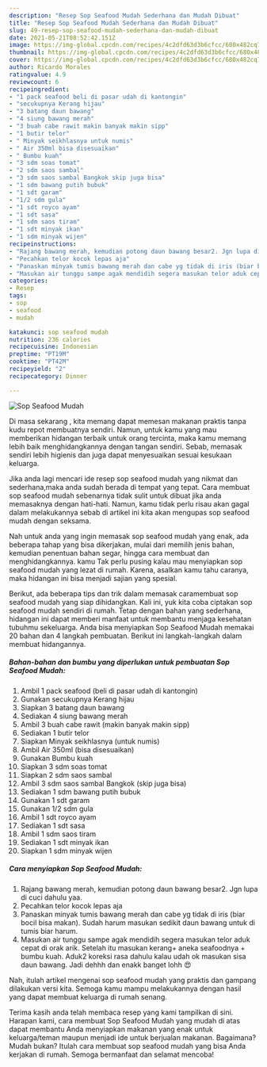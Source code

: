 ```yaml
---
description: "Resep Sop Seafood Mudah Sederhana dan Mudah Dibuat"
title: "Resep Sop Seafood Mudah Sederhana dan Mudah Dibuat"
slug: 49-resep-sop-seafood-mudah-sederhana-dan-mudah-dibuat
date: 2021-05-21T08:52:42.151Z
image: https://img-global.cpcdn.com/recipes/4c2dfd63d3b6cfcc/680x482cq70/sop-seafood-mudah-foto-resep-utama.jpg
thumbnail: https://img-global.cpcdn.com/recipes/4c2dfd63d3b6cfcc/680x482cq70/sop-seafood-mudah-foto-resep-utama.jpg
cover: https://img-global.cpcdn.com/recipes/4c2dfd63d3b6cfcc/680x482cq70/sop-seafood-mudah-foto-resep-utama.jpg
author: Ricardo Morales
ratingvalue: 4.9
reviewcount: 6
recipeingredient:
- "1 pack seafood beli di pasar udah di kantongin"
- "secukupnya Kerang hijau"
- "3 batang daun bawang"
- "4 siung bawang merah"
- "3 buah cabe rawit makin banyak makin sipp"
- "1 butir telor"
- " Minyak seikhlasnya untuk numis"
- " Air 350ml bisa disesuaikan"
- " Bumbu kuah"
- "3 sdm soas tomat"
- "2 sdm saos sambal"
- "3 sdm saos sambal Bangkok skip juga bisa"
- "1 sdm bawang putih bubuk"
- "1 sdt garam"
- "1/2 sdm gula"
- "1 sdt royco ayam"
- "1 sdt sasa"
- "1 sdm saos tiram"
- "1 sdt minyak ikan"
- "1 sdm minyak wijen"
recipeinstructions:
- "Rajang bawang merah, kemudian potong daun bawang besar2. Jgn lupa di cuci dahulu yaa."
- "Pecahkan telor kocok lepas aja"
- "Panaskan minyak tumis bawang merah dan cabe yg tidak di iris (biar bocil bisa makan). Sudah harum masukan sedikit daun bawang untuk di tumis biar harum."
- "Masukan air tunggu sampe agak mendidih segera masukan telor aduk cepat di orak arik. Setelah itu masukan kerang+ aneka seafoodnya + bumbu kuah. Aduk2 koreksi rasa dahulu kalau udah ok masukan sisa daun bawang. Jadi dehhh dan enakk banget lohh 😍"
categories:
- Resep
tags:
- sop
- seafood
- mudah

katakunci: sop seafood mudah 
nutrition: 236 calories
recipecuisine: Indonesian
preptime: "PT19M"
cooktime: "PT42M"
recipeyield: "2"
recipecategory: Dinner

---
```



![Sop Seafood Mudah](https://img-global.cpcdn.com/recipes/4c2dfd63d3b6cfcc/680x482cq70/sop-seafood-mudah-foto-resep-utama.jpg)

Di masa  sekarang , kita memang dapat memesan makanan praktis tanpa kudu repot membuatnya sendiri. Namun, untuk kamu yang mau memberikan hidangan terbaik untuk orang tercinta, maka kamu memang lebih baik menghidangkannya dengan tangan sendiri. Sebab, memasak sendiri lebih higienis dan juga dapat menyesuaikan sesuai kesukaan keluarga.

Jika anda lagi mencari ide resep sop seafood mudah yang nikmat dan sederhana,maka anda sudah berada di tempat yang tepat. Cara membuat sop seafood mudah  sebenarnya tidak sulit untuk dibuat jika anda memasaknya dengan hati-hati. Namun, kamu tidak perlu risau akan gagal dalam melakukannya 
sebab di artikel ini kita akan mengupas sop seafood mudah dengan seksama.  



Nah untuk anda yang ingin memasak sop seafood mudah yang enak, ada beberapa tahap yang bisa dikerjakan, mulai dari memilih jenis bahan, kemudian penentuan bahan segar, hingga cara membuat dan menghidangkannya. kamu Tak perlu pusing kalau mau menyiapkan sop seafood mudah yang lezat di rumah. Karena, asalkan kamu  tahu caranya, maka hidangan ini bisa menjadi sajian yang spesial.

Berikut, ada beberapa tips dan trik dalam memasak caramembuat sop seafood mudah yang siap dihidangkan. Kali ini, yuk kita coba ciptakan sop seafood mudah sendiri di rumah. Tetap dengan bahan yang sederhana, hidangan ini dapat memberi manfaat untuk membantu menjaga kesehatan tubuhmu sekeluarga. Anda bisa menyiapkan Sop Seafood Mudah memakai 20 bahan dan 4 langkah pembuatan. Berikut ini langkah-langkah dalam membuat hidangannya.

<!--inarticleads1-->

##### Bahan-bahan dan bumbu yang diperlukan untuk pembuatan Sop Seafood Mudah:

1. Ambil 1 pack seafood (beli di pasar udah di kantongin)
1. Gunakan secukupnya Kerang hijau
1. Siapkan 3 batang daun bawang
1. Sediakan 4 siung bawang merah
1. Ambil 3 buah cabe rawit (makin banyak makin sipp)
1. Sediakan 1 butir telor
1. Siapkan  Minyak seikhlasnya (untuk numis)
1. Ambil  Air 350ml (bisa disesuaikan)
1. Gunakan  Bumbu kuah
1. Siapkan 3 sdm soas tomat
1. Siapkan 2 sdm saos sambal
1. Ambil 3 sdm saos sambal Bangkok (skip juga bisa)
1. Sediakan 1 sdm bawang putih bubuk
1. Gunakan 1 sdt garam
1. Gunakan 1/2 sdm gula
1. Ambil 1 sdt royco ayam
1. Sediakan 1 sdt sasa
1. Ambil 1 sdm saos tiram
1. Sediakan 1 sdt minyak ikan
1. Siapkan 1 sdm minyak wijen




<!--inarticleads2-->

##### Cara menyiapkan Sop Seafood Mudah:

1. Rajang bawang merah, kemudian potong daun bawang besar2. Jgn lupa di cuci dahulu yaa.
1. Pecahkan telor kocok lepas aja
1. Panaskan minyak tumis bawang merah dan cabe yg tidak di iris (biar bocil bisa makan). Sudah harum masukan sedikit daun bawang untuk di tumis biar harum.
1. Masukan air tunggu sampe agak mendidih segera masukan telor aduk cepat di orak arik. Setelah itu masukan kerang+ aneka seafoodnya + bumbu kuah. Aduk2 koreksi rasa dahulu kalau udah ok masukan sisa daun bawang. Jadi dehhh dan enakk banget lohh 😍




Nah, itulah artikel mengenai  sop seafood mudah  yang praktis dan gampang dilakukan versi kita. Semoga kamu mampu melakukannya dengan hasil yang dapat membuat keluarga di rumah senang. 

Terima kasih anda telah membaca resep yang kami tampilkan di sini. Harapan kami, cara membuat  Sop Seafood Mudah yang mudah di atas dapat membantu Anda menyiapkan makanan yang enak untuk keluarga/teman maupun menjadi ide untuk berjualan makanan. Bagaimana? Mudah bukan? Itulah cara membuat sop seafood mudah yang bisa Anda kerjakan di rumah. Semoga bermanfaat dan selamat mencoba!

